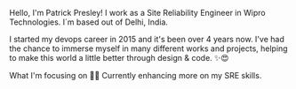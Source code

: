  Hello, I'm Patrick Presley!
I work as a Site Reliability Engineer in Wipro Technologies. I´m based out of Delhi, India.

I started my devops career in 2015 and it's been over 4 years now. I've had the chance to immerse myself in many different works and projects, helping to make this world a little better through design & code. ✨😍

What I'm focusing on 👨‍💻
Currently enhancing more on  my SRE skills.
